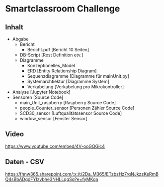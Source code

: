 # Smartclassroom Challenge
## Inhalt
- Abgabe
  - Bericht
    - Bericht.pdf [Bericht 10 Seiten]
  - DB-Script [Rest Definition etv.]
  -  Diagramme 
      - Konzeptionelles_Model
      - ERD [Entity Relationship Diagram]
      - Sequenzdiagramme [Diagramme für mainUnit.py]
      - Systemarchtiektur [Diagramme System]
      - Verkabelung [Verkabelung pro Mikrokontroller]
- Analyse [Jupyter Notebook]
- Sensoren [Source Code]
  - main_Unit_raspberry [Raspberry Source Code] 
  - people_Counter_sensor [Personen Zähler Source Code]
  - SCD30_sensor [Luftqualitätssensor Source Code]
  - window_sensor [Fenster Sensor]
## Video
https://www.youtube.com/embed/4V-ooGQGic4
## Daten - CSV
https://fhnw365.sharepoint.com/:x:/t/2Da_M365/ETzbzHz7rqNJkzzKeRmBQ4sBbADgdFYlzvbhe3NHLLqqSg?e=fyMKga

